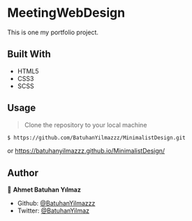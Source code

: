 # MeetingWebDesign

This is one my portfolio project.

## Built With

- HTML5
- CSS3
- SCSS

## Usage

> Clone the repository to your local machine

```sh
$ https://github.com/BatuhanYilmazzz/MinimalistDesign.git
```

or   https://batuhanyilmazzz.github.io/MinimalistDesign/ 

## Author

👤 **Ahmet Batuhan Yılmaz**

- Github: [@BatuhanYilmazzz](https://github.com/BatuhanYilmazzz)
- Twitter: [@BatuhanYilmaz](https://twitter.com/batuhan38008916)
